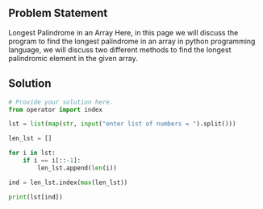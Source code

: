 ## Problem Statement 

Longest Palindrome in an Array
Here, in this page we will discuss the program to find the longest palindrome in an array in python programming language, we will discuss two different methods to find the longest palindromic element in the given array.
## Solution

```python
# Provide your solution here.
from operator import index

lst = list(map(str, input("enter list of numbers = ").split()))

len_lst = []

for i in lst:
    if i == i[::-1]:
        len_lst.append(len(i))

ind = len_lst.index(max(len_lst))

print(lst[ind])


